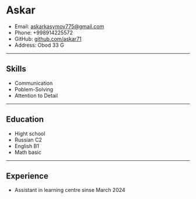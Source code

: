 # Askar

- Email: askarkasymov775@gmail.com
- Phone: +998914225572
- GitHub: [github.com/askar71](https://github.com/askar71)
- Address: Obod 33 G

---

## Skills 
- Communication 
- Poblem-Solving 
- Attention to Detail

---

## Education
- Hight school 
- Russian C2
- English B1 
- Math basic 

---

## Experience 
- Assistant in learning centre sinse March 2024

